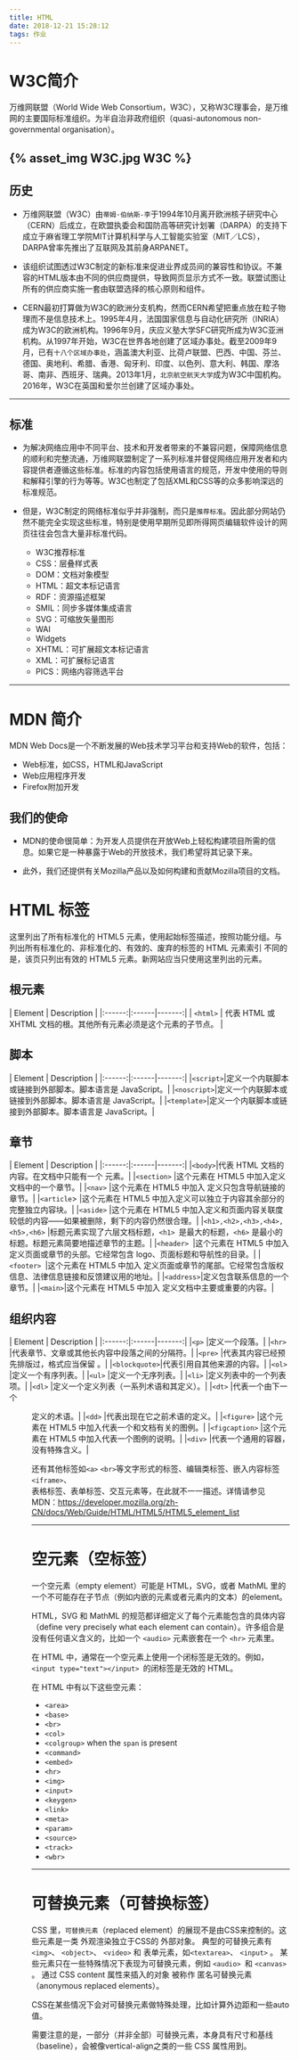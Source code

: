 ```yaml
---
title: HTML
date: 2018-12-21 15:28:12
tags: 作业
---
```

# W3C简介

万维网联盟（World Wide Web Consortium，W3C），又称W3C理事会，是万维网的主要国际标准组织。为半自治非政府组织（quasi-autonomous non-governmental organisation）。

{% asset_img W3C.jpg W3C %}
---
## 历史
* 万维网联盟（W3C）由`蒂姆·伯纳斯-李`于1994年10月离开欧洲核子研究中心（CERN）后成立，在欧盟执委会和国防高等研究计划署（DARPA）的支持下成立于麻省理工学院MIT计算机科学与人工智能实验室（MIT／LCS），DARPA曾率先推出了互联网及其前身ARPANET。

* 该组织试图透过W3C制定的新标准来促进业界成员间的兼容性和协议。不兼容的HTML版本由不同的供应商提供，导致网页显示方式不一致。联盟试图让所有的供应商实施一套由联盟选择的核心原则和组件。

* CERN最初打算做为W3C的欧洲分支机构，然而CERN希望把重点放在粒子物理而不是信息技术上。1995年4月，法国国家信息与自动化研究所（INRIA）成为W3C的欧洲机构。1996年9月，庆应义塾大学SFC研究所成为W3C亚洲机构。从1997年开始，W3C在世界各地创建了区域办事处。截至2009年9月，已有`十八个区域办事处`，涵盖澳大利亚、比荷卢联盟、巴西、中国、芬兰、德国、奥地利、希腊、香港、匈牙利、印度、以色列、意大利、韩国、摩洛哥、南非、西班牙、瑞典。2013年1月，`北京航空航天大学`成为W3C中国机构。2016年，W3C在英国和爱尔兰创建了区域办事处。
---
## 标准
* 为解决网络应用中不同平台、技术和开发者带来的不兼容问题，保障网络信息的顺利和完整流通，万维网联盟制定了一系列标准并督促网络应用开发者和内容提供者遵循这些标准。标准的内容包括使用语言的规范，开发中使用的导则和解释引擎的行为等等。W3C也制定了包括XML和CSS等的众多影响深远的标准规范。

* 但是，W3C制定的网络标准似乎并非强制，而只是`推荐标准`。因此部分网站仍然不能完全实现这些标准，特别是使用早期所见即所得网页编辑软件设计的网页往往会包含大量非标准代码。

    * W3C推荐标准
    * CSS：层叠样式表
    * DOM：文档对象模型
    * HTML：超文本标记语言
    * RDF：资源描述框架
    * SMIL：同步多媒体集成语言
    * SVG：可缩放矢量图形
    * WAI
    * Widgets
    * XHTML：可扩展超文本标记语言
    * XML：可扩展标记语言
    * PICS：网络内容筛选平台
---
# MDN 简介

MDN Web Docs是一个不断发展的Web技术学习平台和支持Web的软件，包括：

* Web标准，如CSS，HTML和JavaScript
* Web应用程序开发
* Firefox附加开发

## 我们的使命
* MDN的使命很简单：为开发人员提供在开放Web上轻松构建项目所需的信息。如果它是一种暴露于Web的开放技术，我们希望将其记录下来。

* 此外，我们还提供有关Mozilla产品以及如何构建和贡献Mozilla项目的文档。
  
# HTML 标签
这里列出了所有标准化的 HTML5 元素，使用起始标签描述，按照功能分组。与列出所有标准化的、非标准化的、有效的、废弃的标签的 HTML 元素索引 不同的是，该页只列出有效的 HTML5 元素。新网站应当只使用这里列出的元素。
## 根元素

| Element  | Description  |
|:------:|:------|-------:|
| `<html>` |  代表 HTML 或 XHTML 文档的根。其他所有元素必须是这个元素的子节点。 |

## 脚本
| Element  | Description  |
|:------:|:------|-------:|
|`<script>`|定义一个内联脚本或链接到外部脚本。脚本语言是 JavaScript。|
|`<noscript>`|定义一个内联脚本或链接到外部脚本。脚本语言是 JavaScript。|
|`<template>`|定义一个内联脚本或链接到外部脚本。脚本语言是 JavaScript。|

## 章节
| Element  | Description  |
|:------:|:------|-------:|
|`<body>`|代表 HTML 文档的内容。在文档中只能有一个 <body> 元素。|
|`<section>` |这个元素在 HTML5 中加入定义文档中的一个章节。|
|`<nav>` |这个元素在 HTML5 中加入	定义只包含导航链接的章节。|
|`<article`> |这个元素在 HTML5 中加入定义可以独立于内容其余部分的完整独立内容块。|
|`<aside>` |这个元素在 HTML5 中加入定义和页面内容关联度较低的内容——如果被删除，剩下的内容仍然很合理。|
|`<h1>,<h2>,<h3>,<h4>,<h5>,<h6>`	|标题元素实现了六层文档标题，`<h1> `是最大的标题，`<h6>` 是最小的标题。标题元素简要地描述章节的主题。|
|`<header> `|这个元素在 HTML5 中加入	定义页面或章节的头部。它经常包含 logo、页面标题和导航性的目录。|
|`<footer> `|这个元素在 HTML5 中加入	定义页面或章节的尾部。它经常包含版权信息、法律信息链接和反馈建议用的地址。|
|`<address>`|定义包含联系信息的一个章节。|
|`<main>`|这个元素在 HTML5 中加入	定义文档中主要或重要的内容。|

## 组织内容
| Element  | Description  |
|:------:|:------|-------:| 
|`<p>`	|定义一个段落。|
|`<hr>`	|代表章节、文章或其他长内容中段落之间的分隔符。|
|`<pre>`	|代表其内容已经预先排版过，格式应当保留 。|
|`<blockquote>`|代表引用自其他来源的内容。|
|`<ol>`	|定义一个有序列表。|
|`<ul>`	|定义一个无序列表。|
|`<li>`	|定义列表中的一个列表项。|
|`<dl>`	|定义一个定义列表（一系列术语和其定义）。|
|`<dt>`	|代表一个由下一个 <dd> 定义的术语。|
|`<dd>`	|代表出现在它之前术语的定义。|
|`<figure>` |这个元素在 HTML5 中加入代表一个和文档有关的图例。|
|`<figcaption>` |这个元素在 HTML5 中加入代表一个图例的说明。|
|`<div>`	|代表一个通用的容器，没有特殊含义。|

还有其他标签如`<a>` `<br>`等文字形式的标签、编辑类标签、嵌入内容标签`<iframe>`、<br>表格标签、表单标签、交互元素等，在此就不一一描述。详情请参见<br>
MDN：https://developer.mozilla.org/zh-CN/docs/Web/Guide/HTML/HTML5/HTML5_element_list

---

# 空元素（空标签）
一个空元素（empty element）可能是 HTML，SVG，或者 MathML 里的一个不可能存在子节点（例如内嵌的元素或者元素内的文本）的element。

HTML，SVG 和 MathML 的规范都详细定义了每个元素能包含的具体内容（define very precisely what each element can contain）。许多组合是没有任何语义含义的，比如一个 `<audio>` 元素嵌套在一个 `<hr>` 元素里。

在 HTML 中，通常在一个空元素上使用一个闭标签是无效的。例如， `<input type="text"></input> `的闭标签是无效的 HTML。

在 HTML 中有以下这些空元素：

* `<area>`
* `<base>`
* `<br>`
* `<col>`
* `<colgroup>` when the `span` is present
* `<command>`
* `<embed>`
* `<hr>`
* `<img>`
* `<input>`
* `<keygen>`
* `<link>`
* `<meta>`
* `<param>`
* `<source>`
* `<track>`
* `<wbr>`

---

# 可替换元素（可替换标签）
CSS 里，`可替换元素`（replaced element）的展现不是由CSS来控制的。这些元素是一类 外观渲染独立于CSS的 外部对象。 典型的可替换元素有 `<img>`、 `<object>`、 `<video>` 和 表单元素，如`<textarea>`、 `<input>` 。 某些元素只在一些特殊情况下表现为可替换元素，例如 `<audio> `和 `<canvas>` 。 通过 CSS content 属性来插入的对象 被称作 匿名可替换元素（anonymous replaced elements）。

CSS在某些情况下会对可替换元素做特殊处理，比如计算外边距和一些auto值。

需要注意的是，一部分（并非全部）可替换元素，本身具有尺寸和基线（baseline），会被像vertical-align之类的一些 CSS 属性用到。
